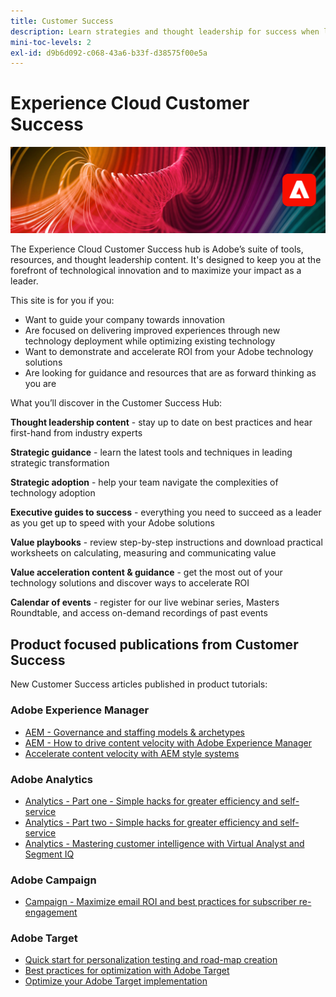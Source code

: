 ```yaml
---
title: Customer Success
description: Learn strategies and thought leadership for success when leading business that is powered by Adobe Experience Cloud applications and services. Unlock the tools you have to build a road-map and create an efficient team.
mini-toc-levels: 2
exl-id: d9b6d092-c068-43a6-b33f-d38575f00e5a
---
```

# Experience Cloud Customer Success

![Banner](assets/experience-cloud-banner-3.png)

The Experience Cloud Customer Success hub is Adobe’s suite of tools, resources, and thought leadership content. It's designed to keep you at the forefront of technological innovation and to maximize your impact as a leader.

This site is for you if you:

* Want to guide your company towards innovation
* Are focused on delivering improved experiences through new technology deployment while optimizing existing technology
* Want to demonstrate and accelerate ROI from your Adobe technology solutions
* Are looking for guidance and resources that are as forward thinking as you are

What you’ll discover in the Customer Success Hub:

**Thought leadership content** - stay up to date on best practices and hear first-hand from industry experts

**Strategic guidance** - learn the latest tools and techniques in leading strategic transformation

**Strategic adoption** - help your team navigate the complexities of technology adoption

**Executive guides to success** - everything you need to succeed as a leader as you get up to speed with your Adobe solutions

**Value playbooks** - review step-by-step instructions and download practical worksheets on calculating, measuring and communicating value 

**Value acceleration content & guidance** - get the most out of your technology solutions and discover ways to accelerate ROI

**Calendar of events** - register for our live webinar series, Masters Roundtable, and access on-demand recordings of past events

## Product focused publications from Customer Success

New Customer Success articles published in product tutorials:

### Adobe Experience Manager

* [AEM - Governance and staffing models & archetypes](https://experienceleague.adobe.com/docs/experience-manager-learn/cloud-service/introduction/strategy/experience-manager-governance-and-staffing-models.html?lang=en)
* [AEM - How to drive content velocity with Adobe Experience Manager](https://experienceleague.adobe.com/docs/experience-manager-learn/cloud-service/introduction/strategy/drive-content-velocity-for-sites.html?lang=en)
* [Accelerate content velocity with AEM style systems](https://experienceleague.adobe.com/docs/experience-manager-learn/cloud-service/introduction/strategy/accelerate-content-velocity-aem.html?lang=en)

### Adobe Analytics

* [Analytics - Part one - Simple hacks for greater efficiency and self-service](https://experienceleague.adobe.com/docs/analytics-learn/tutorials/intro-to-analytics/strategy/analytics-simple-hacks-for-efficiency-part-one.html?lang=en)
* [Analytics - Part two - Simple hacks for greater efficiency and self-service](https://experienceleague.adobe.com/docs/analytics-learn/tutorials/intro-to-analytics/strategy/analytics-simple-hacks-for-efficiency-part-two.html?lang=en)
* [Analytics - Mastering customer intelligence with Virtual Analyst and Segment IQ](https://experienceleague.adobe.com/docs/analytics-learn/tutorials/intro-to-analytics/strategy/customer-intelligence-with-virtual-analyst.html?lang=en)

### Adobe Campaign

* [Campaign - Maximize email ROI and best practices for subscriber re-engagement](https://experienceleague.adobe.com/docs/campaign-learn/tutorials/strategy/campaign-maximize-email-best-practices.html?lang=en)

### Adobe Target

* [Quick start for personalization testing and road-map creation](https://experienceleague.adobe.com/docs/target-learn/tutorials/administration/strategy/create-personalization-roadmap-testing-plan.html?lang=en)
* [Best practices for optimization with Adobe Target](https://experienceleague.adobe.com/docs/target-learn/tutorials/administration/strategy/target-best-practices-for-optimization.html?lang=en)
* [Optimize your Adobe Target implementation](https://experienceleague.adobe.com/docs/target-learn/tutorials/administration/strategy/optimize-your-target-implementation.html?lang=en)